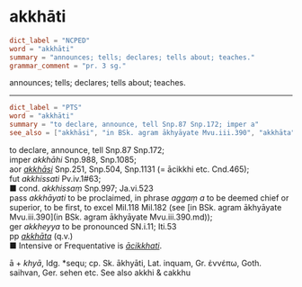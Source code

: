 # akkhāti

``` toml
dict_label = "NCPED"
word = "akkhāti"
summary = "announces; tells; declares; tells about; teaches."
grammar_comment = "pr. 3 sg."
```

announces; tells; declares; tells about; teaches.

--------------------

``` toml
dict_label = "PTS"
word = "akkhāti"
summary = "to declare, announce, tell Snp.87 Snp.172; imper a"
see_also = ["akkhāsi", "in BSk. agram ākhyāyate Mvu.iii.390", "akkhāta", "ācikkhati"]
```

to declare, announce, tell Snp.87 Snp.172;  
imper *akkhāhi* Snp.988, Snp.1085;  
aor *[akkhāsi](akkhāsi.md)* Snp.251, Snp.504, Snp.1131 (= ācikkhi etc. Cnd.465);  
fut *akkhissati* Pv.iv.1#63;  
■ cond. *akkhissaṃ* Snp.997; Ja.vi.523  
pass *akkhāyati* to be proclaimed, in phrase *aggaṃ a* to be deemed chief or superior, to be first, to excel Mil.118 Mil.182 (see [in BSk. agram ākhyāyate Mvu.iii.390](in BSk. agram ākhyāyate Mvu.iii.390.md));  
ger *akkheyya* to be pronounced SN.i.11; Iti.53  
pp *[akkhāta](akkhāta.md)* (q.v.)  
■ Intensive or Frequentative is *[ācikkhati](ācikkhati.md)*.

ā \+ *khyā*, Idg. \*sequ; cp. Sk. ākhyāti, Lat. inquam, Gr. ἐννέπω, Goth. saihvan, Ger. sehen etc. See also akkhi & cakkhu

